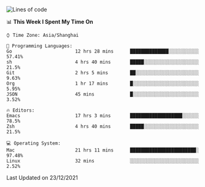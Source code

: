 <!--START_SECTION:waka-->
![Lines of code](https://img.shields.io/badge/From%20Hello%20World%20I%27ve%20Written-22%20Thousand%20lines%20of%20code-blue)

📊 **This Week I Spent My Time On** 

```text
⌚︎ Time Zone: Asia/Shanghai

💬 Programming Languages: 
Go                       12 hrs 28 mins      ██████████████░░░░░░░░░░░   57.41% 
sh                       4 hrs 40 mins       █████░░░░░░░░░░░░░░░░░░░░   21.5% 
Git                      2 hrs 5 mins        ██░░░░░░░░░░░░░░░░░░░░░░░   9.63% 
Org                      1 hr 17 mins        █░░░░░░░░░░░░░░░░░░░░░░░░   5.95% 
JSON                     45 mins             █░░░░░░░░░░░░░░░░░░░░░░░░   3.52%

🔥 Editors: 
Emacs                    17 hrs 3 mins       ███████████████████░░░░░░   78.5% 
Zsh                      4 hrs 40 mins       █████░░░░░░░░░░░░░░░░░░░░   21.5%

💻 Operating System: 
Mac                      21 hrs 11 mins      ████████████████████████░   97.48% 
Linux                    32 mins             ░░░░░░░░░░░░░░░░░░░░░░░░░   2.52%

```


 Last Updated on 23/12/2021
<!--END_SECTION:waka-->
